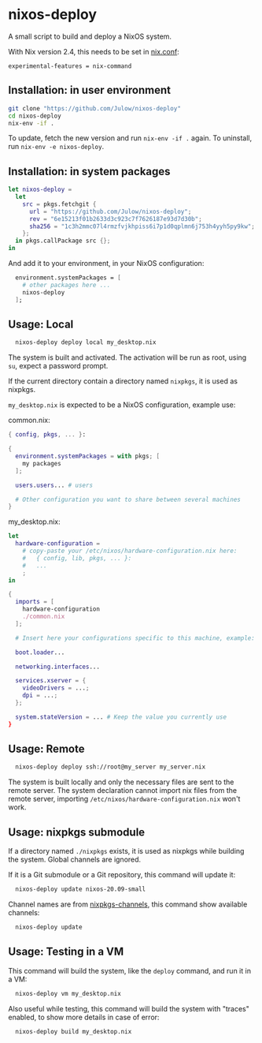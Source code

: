 # nixos-deploy

A small script to build and deploy a NixOS system.

With Nix version 2.4, this needs to be set in [nix.conf](https://nixos.org/manual/nix/unstable/command-ref/conf-file.html):
```
experimental-features = nix-command
```

## Installation: in user environment

```sh
git clone "https://github.com/Julow/nixos-deploy"
cd nixos-deploy
nix-env -if .
```

To update, fetch the new version and run `nix-env -if .` again.
To uninstall, run `nix-env -e nixos-deploy`.

## Installation: in system packages

```nix
let nixos-deploy =
  let
    src = pkgs.fetchgit {
      url = "https://github.com/Julow/nixos-deploy";
      rev = "6e15213f01b2633d3c923c7f7626187e93d7d30b";
      sha256 = "1c3h2mmc07l4rmzfvjkhpiss6i7p1d0qplmn6j753h4yyh5py9kw";
    };
  in pkgs.callPackage src {};
in
```

And add it to your environment, in your NixOS configuration:

```nix
  environment.systemPackages = [
    # other packages here ...
    nixos-deploy
  ];
```

## Usage: Local

```bash
  nixos-deploy deploy local my_desktop.nix
```

The system is built and activated. The activation will be run as root, using `su`, expect a password prompt.

If the current directory contain a directory named `nixpkgs`, it is used as nixpkgs.

`my_desktop.nix` is expected to be a NixOS configuration, example use:

common.nix:

```nix
{ config, pkgs, ... }:

{
  environment.systemPackages = with pkgs; [
    my packages
  ];

  users.users... # users

  # Other configuration you want to share between several machines
}
```

my_desktop.nix:

```nix
let
  hardware-configuration =
    # copy-paste your /etc/nixos/hardware-configuration.nix here:
    #   { config, lib, pkgs, ... }:
    #   ...
    ;
in

{
  imports = [
    hardware-configuration
    ./common.nix
  ];

  # Insert here your configurations specific to this machine, example:

  boot.loader...

  networking.interfaces...

  services.xserver = {
    videoDrivers = ...;
    dpi = ...;
  };

  system.stateVersion = ... # Keep the value you currently use
}
```

## Usage: Remote

```bash
  nixos-deploy deploy ssh://root@my_server my_server.nix
```

The system is built locally and only the necessary files are sent to the remote server.
The system declaration cannot import nix files from the remote server, importing `/etc/nixos/hardware-configuration.nix` won't work. 

## Usage: nixpkgs submodule

If a directory named `./nixpkgs` exists, it is used as nixpkgs while building the system.
Global channels are ignored.

If it is a Git submodule or a Git repository, this command will update it:

```sh
  nixos-deploy update nixos-20.09-small
```

Channel names are from [nixpkgs-channels](https://github.com/NixOS/nixpkgs-channels),
this command show available channels:

```sh
  nixos-deploy update
```

## Usage: Testing in a VM

This command will build the system, like the `deploy` command, and run it in a VM:

```sh
  nixos-deploy vm my_desktop.nix
```

Also useful while testing, this command will build the system with "traces" enabled, to show more details in case of error:

```sh
  nixos-deploy build my_desktop.nix
```
